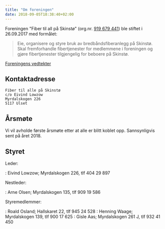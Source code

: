 ```yaml
---
title: "Om foreningen"
date: 2018-09-05T18:38:40+02:00
---
```


Foreningen "Fiber til all på Skinstø" (org.nr. [919 679 441](https://w2.brreg.no/enhet/sok/detalj.jsp?orgnr=919679441)) ble stiftet i 26.09.2017
med formålet:

> Eie, organisere og styre bruk av
> bredbåndsfiberanlegg på Skinstø.
> Skal fremforhandle fibertjenester
> for medlemmene i foreningen og
> gjøre fibertjenester tilgjengelig
> for beboere på Skinstø.

[Foreningens vedtekter](../vedtekter/)

## Kontaktadresse

    Fiber til alle på Skinstø
    c/o Eivind Lowzow
    Myrdalskogen 226
    5117 Ulset

## Årsmøte

Vi vil avholde første årsmøte etter at alle er blitt koblet opp.
Sannsynligvis sent på året 2018.

## Styret

Leder:

: Eivind Lowzow; Myrdalskogen 226, tlf 404 29 897

Nestleder:

: Arne Olsen; Myrdalskogen 135, tlf 909 19 586

Styremedlemmer:

: Roald Osland; Hallskaret 22, tlf 945 24 528
: Henning Waage; Myrdalskogen 139, tlf 900 17 625
: Gisle Aas; Myrdalskogen 261 J, tlf 932 41 450
